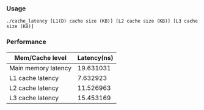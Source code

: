 ### Usage
```
./cache_latency [L1(D) cache size (KB)] [L2 cache size (KB)] [L3 cache size (KB)]
```

### Performance

|   Mem/Cache level   | Latency(ns)|
|---------------------|------------|
| Main memory latency |  19.631031 |
|  L1 cache latency   |  7.632923  |
|  L2 cache latency   |  11.526963 |
|  L3 cache latency   |  15.453169 |
